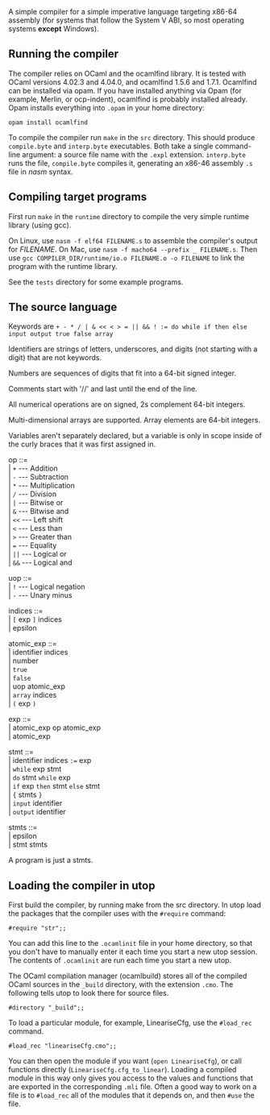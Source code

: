 A simple compiler for a simple imperative language targeting x86-64 assembly
(for systems that follow the System V ABI, so most operating systems **except**
Windows).

Running the compiler
--------------------

The compiler relies on OCaml and the ocamlfind library. It is tested with OCaml
versions 4.02.3 and 4.04.0, and ocamlfind 1.5.6 and 1.7.1. Ocamlfind can be
installed via opam. If you have installed anything via Opam (for example,
Merlin, or ocp-indent), ocamlfind is probably installed already. Opam installs
everything into `.opam` in your home directory:
```
opam install ocamlfind
```

To compile the compiler run `make` in the `src` directory. This should produce
`compile.byte` and `interp.byte` executables. Both take a single command-line
argument: a source file name with the `.expl` extension. `interp.byte` runs the
file, `compile.byte` compiles it, generating an x86-46 assembly `.s` file in
*nasm* syntax.

Compiling target programs
-------------------------

First run `make` in the `runtime` directory to compile the very simple runtime
library (using gcc).

On Linux, use `nasm -f elf64 FILENAME.s` to assemble the compiler's output for
*FILENAME*. On Mac, use `nasm -f macho64 --prefix _ FILENAME.s`. Then use `gcc
COMPILER_DIR/runtime/io.o FILENAME.o -o FILENAME` to link the program with the
runtime library.

See the `tests` directory for some example programs.

The source language
-------------------

Keywords are `+ - * / | & << < > = || && ! := do while if then else input output true false array`

Identifiers are strings of letters, underscores, and digits (not starting with
a digit) that are not keywords.

Numbers are sequences of digits that fit into a 64-bit signed integer.

Comments start with '//' and last until the end of the line.

All numerical operations are on signed, 2s complement 64-bit integers.

Multi-dimensional arrays are supported. Array elements are 64-bit integers.

Variables aren't separately declared, but a variable is only in scope inside of
the curly braces that it was first assigned in.

op ::=  
| `+`  --- Addition  
| `-`  --- Subtraction  
| `*`  --- Multiplication  
| `/`  --- Division  
| `|`  --- Bitwise or  
| `&`  --- Bitwise and  
| `<<` --- Left shift  
| `<`  --- Less than  
| `>`  --- Greater than  
| `=`  --- Equality  
| `||` --- Logical or  
| `&&` --- Logical and

uop ::=  
| `!`  --- Logical negation  
| `-`  --- Unary minus

indices ::=  
| `[` exp `]` indices  
| epsilon

atomic_exp ::=  
| identifier indices  
| number  
| `true`  
| `false`  
| uop atomic_exp  
| `array` indices  
| `(` exp `)`

exp ::=  
| atomic_exp op atomic_exp  
| atomic_exp

stmt ::=  
| identifier indices `:=` exp  
| `while` exp stmt  
| `do` stmt `while` exp  
| `if` exp `then` stmt `else` stmt  
| `{` stmts `}`  
| `input` identifier  
| `output` identifier

stmts ::=  
| epsilon  
| stmt stmts

A program is just a stmts.

Loading the compiler in utop
----------------------------

First build the compiler, by running make from the src directory. In utop load
the packages that the compiler uses with the `#require` command:

```
#require "str";;
```

You can add this line to the `.ocamlinit` file in your home directory, so that
you don't have to manually enter it each time you start a new utop session.
The contents of `.ocamlinit` are run each time you start a new utop.

The OCaml compilation manager (ocamlbuild) stores all of the compiled OCaml
sources in the `_build` directory, with the extension `.cmo`. The following
tells utop to look there for source files.
```
#directory "_build";;
```

To load a particular module, for example, LineariseCfg, use the `#load_rec` command.
```
#load_rec "lineariseCfg.cmo";;
```

You can then open the module if you want (`open LineariseCfg`), or call
functions directly (`LineariseCfg.cfg_to_linear`). Loading a compiled module in
this way only gives you access to the values and functions that are exported in
the corresponding `.mli` file. Often a good way to work on a file is to
`#load_rec` all of the modules that it depends on, and then `#use` the file.
